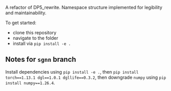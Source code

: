 A refactor of DP5_rewrite. Namespace structure implemented for legibility and maintainability. 

To get started:
- clone this repository
- navigate to the folder
- install via `pip install -e .`

## Notes for `sgnn` branch
Install dependencies using `pip install -e .`, then `pip install torch==1.13.1 dgl==1.0.1 dgllife==0.3.2`, then downgrade `numpy` using `pip install numpy==1.26.4`.

